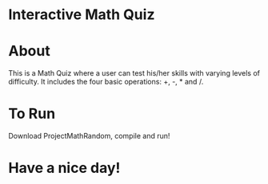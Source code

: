 # Interactive Math Quiz
# About
This is a Math Quiz where a user can test his/her skills with varying levels of difficulty.
It includes the four basic operations: +, -, * and /.
# To Run
Download ProjectMathRandom, compile and run!

# Have a nice day!
